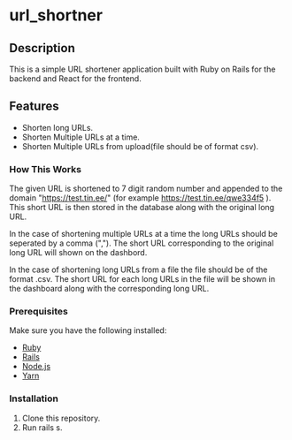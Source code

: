 # url_shortner

## Description
This is a simple URL shortener application built with Ruby on Rails for the backend and React for the frontend.

## Features

- Shorten long URLs.
- Shorten Multiple URLs at a time.
- Shorten Multiple URLs from upload(file should be of format csv).

### How This Works

The given URL is shortened to 7 digit random number and appended to the domain "https://test.tin.ee/" (for example https://test.tin.ee/qwe334f5 ). This short URL is then stored in the database along with the original long URL. 

In the case of shortening multiple URLs at a time the long URLs should be seperated by a comma (","). The short URL corresponding to the original long URL will shown on the dashbord.

In the case of shortening long URLs from a file the file should be of the format .csv. The short URL for each long URLs in the file will be shown in the dashboard along with the corresponding long URL.


### Prerequisites

Make sure you have the following installed:

- [Ruby](https://www.ruby-lang.org/en/documentation/installation/)
- [Rails](https://guides.rubyonrails.org/getting_started.html#installing-rails)
- [Node.js](https://nodejs.org/en/download/)
- [Yarn](https://yarnpkg.com/getting-started/install)


### Installation

1. Clone this repository.
2. Run rails s.


